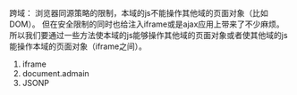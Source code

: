 跨域：
浏览器同源策略的限制，本域的js不能操作其他域的页面对象（比如DOM）。
但在安全限制的同时也给注入iframe或是ajax应用上带来了不少麻烦。
所以我们要通过一些方法使本域的js能够操作其他域的页面对象或者使其他域的js能操作本域的页面对象（iframe之间）。


1. iframe
2. document.admain
3. JSONP
